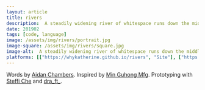 ```yaml
---
layout: article
title: rivers
description:  A steadily widening river of whitespace runs down the middle of a text passage. 
date: 201902
tags: [code, language]
image: /assets/img/rivers/portrait.jpg
image-square: /assets/img/rivers/square.jpg
image-alt:  A steadily widening river of whitespace runs down the middle of a text passage. 
platforms: [["https://whykatherine.github.io/rivers", "Site"], ["https://github.com/whykatherine/rivers", "Code"]]
---
```


Words by [Aidan Chambers](https://www.goodreads.com/quotes/131149-i-thought-how-lovely-and-how-strange-a-river-is). Inspired by [Min Guhong Mfg](https://products.minguhongmfg.com/river-typography/). Prototyping with [Steffi Che](https://steffiche.com/tagged/home) and [dra_ft_](https://dra-ft.site/).
